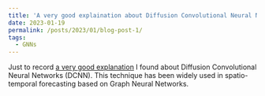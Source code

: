 ```yaml
---
title: 'A very good explaination about Diffusion Convolutional Neural Networks'
date: 2023-01-19
permalink: /posts/2023/01/blog-post-1/
tags:
  - GNNs
---
```


Just to record [a very good explanation](https://towardsdatascience.com/graph-neural-networks-a-learning-journey-since-2008-diffusion-convolutional-neural-networks-329d45471fd9) I found about Diffusion Convolutional Neural Networks (DCNN). This technique has been widely used in spatio-temporal forecasting based on Graph Neural Networks.